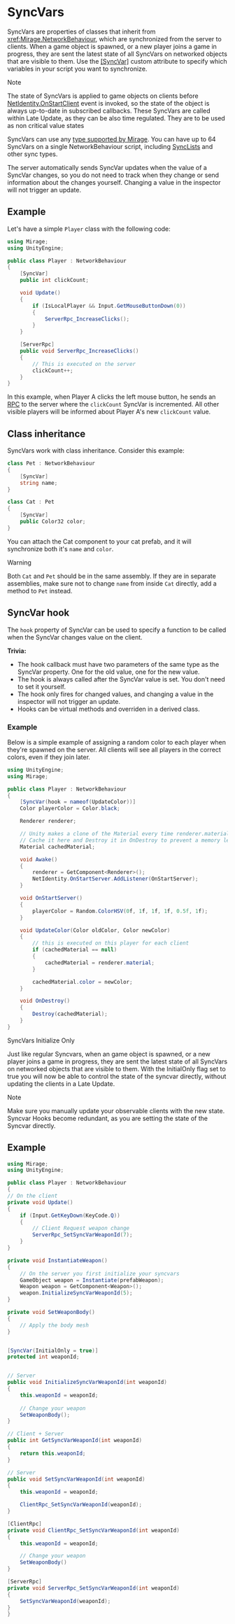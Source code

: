 # SyncVars
SyncVars are properties of classes that inherit from <xref:Mirage.NetworkBehaviour>, which are synchronized from the server to clients. When a game object is spawned, or a new player joins a game in progress, they are sent the latest state of all SyncVars on networked objects that are visible to them. Use the [[SyncVar]](xref:Mirage.SyncVarAttribute) custom attribute to specify which variables in your script you want to synchronize.

> [!NOTE]
> The state of SyncVars is applied to game objects on clients before [NetIdentity.OnStartClient](xref:Mirage.NetworkIdentity.OnStartClient) event is invoked, so the state of the object is always up-to-date in subscribed callbacks.
> These SyncVars are called within Late Update, as they can be also time regulated. They are to be used as non critical value states

SyncVars can use any [type supported by Mirage](../DataTypes.md). You can have up to 64 SyncVars on a single NetworkBehaviour script, including [SyncLists](SyncLists.md) and other sync types.

The server automatically sends SyncVar updates when the value of a SyncVar changes, so you do not need to track when they change or send information about the changes yourself. Changing a value in the inspector will not trigger an update.

## Example
Let's have a simple `Player` class with the following code:

``` cs
using Mirage;
using UnityEngine;

public class Player : NetworkBehaviour
{
    [SyncVar]
    public int clickCount;

    void Update()
    {
        if (IsLocalPlayer && Input.GetMouseButtonDown(0))
        {
            ServerRpc_IncreaseClicks();
        }
    }

    [ServerRpc]
    public void ServerRpc_IncreaseClicks()
    {
        // This is executed on the server
        clickCount++;
    }
}
```

In this example, when Player A clicks the left mouse button, he sends an [RPC](../Communications/RemoteActions.md#server-rpc-calls) to the server where the `clickCount` SyncVar is incremented. All other visible players will be informed about Player A's new `clickCount` value.

## Class inheritance
SyncVars work with class inheritance. Consider this example:

```cs
class Pet : NetworkBehaviour
{
    [SyncVar] 
    string name;
}

class Cat : Pet
{
    [SyncVar]
    public Color32 color;
}
```

You can attach the Cat component to your cat prefab, and it will synchronize both it's `name` and `color`.

> [!WARNING]
> Both `Cat` and `Pet` should be in the same assembly. If they are in separate assemblies, make sure not to change `name` from inside `Cat` directly, add a method to `Pet` instead. 

## SyncVar hook
The `hook` property of SyncVar can be used to specify a function to be called when the SyncVar changes value on the client.

**Trivia:**
- The hook callback must have two parameters of the same type as the SyncVar property. One for the old value, one for the new value.
- The hook is always called after the SyncVar value is set. You don't need to set it yourself.
- The hook only fires for changed values, and changing a value in the inspector will not trigger an update.
- Hooks can be virtual methods and overriden in a derived class.

### Example
Below is a simple example of assigning a random color to each player when they're spawned on the server.  All clients will see all players in the correct colors, even if they join later.

```cs
using UnityEngine;
using Mirage;

public class Player : NetworkBehaviour
{
    [SyncVar(hook = nameof(UpdateColor))]
    Color playerColor = Color.black;

    Renderer renderer;

    // Unity makes a clone of the Material every time renderer.material is used.
    // Cache it here and Destroy it in OnDestroy to prevent a memory leak.
    Material cachedMaterial;

    void Awake()
    {
        renderer = GetComponent<Renderer>();
        NetIdentity.OnStartServer.AddListener(OnStartServer);
    }

    void OnStartServer()
    {
        playerColor = Random.ColorHSV(0f, 1f, 1f, 1f, 0.5f, 1f);
    }

    void UpdateColor(Color oldColor, Color newColor)
    {
        // this is executed on this player for each client
        if (cachedMaterial == null)
        {
            cachedMaterial = renderer.material;
        }

        cachedMaterial.color = newColor;
    }

    void OnDestroy()
    {
        Destroy(cachedMaterial);
    }
}
```



SyncVars Initialize Only

Just like regular Syncvars, when an game object is spawned, or a new player joins a game in progress, they are sent the latest state of all SyncVars on networked objects that are visible to them. 
With the InitialOnly flag set to true you will now be able to control the state of the syncvar directly, without updating the clients in a Late Update. 

> [!NOTE]
> Make sure you manually update your observable clients with the new state.
> Syncvar Hooks become redundant, as you are setting the state of the Syncvar directly.


## Example

``` cs
using Mirage;
using UnityEngine;

public class Player : NetworkBehaviour
{
// On the client
private void Update()
{
    if (Input.GetKeyDown(KeyCode.Q))
    {
        // Client Request weapon change
        ServerRpc_SetSyncVarWeaponId(7);
    }
}

private void InstantiateWeapon()
{
    // On the server you first initialize your syncvars
    GameObject weapon = Instantiate(prefabWeapon);
    Weapon weapon = GetComponent<Weapon>();
    weapon.InitializeSyncVarWeaponId(5);
}

private void SetWeaponBody()
{
    // Apply the body mesh
}


[SyncVar(InitialOnly = true)]
protected int weaponId;


// Server
public void InitializeSyncVarWeaponId(int weaponId)
{
    this.weaponId = weaponId;
    
    // Change your weapon
    SetWeaponBody();
}

// Client + Server
public int GetSyncVarWeaponId(int weaponId)
{
    return this.weaponId;
}

// Server
public void SetSyncVarWeaponId(int weaponId)
{
    this.weaponId = weaponId;

    ClientRpc_SetSyncVarWeaponId(weaponId);
}

[ClientRpc]
private void ClientRpc_SetSyncVarWeaponId(int weaponId)
{
    this.weaponId = weaponId;

    // Change your weapon
    SetWeaponBody()
}

[ServerRpc]
private void ServerRpc_SetSyncVarWeaponId(int weaponId)
{
    SetSyncVarWeaponId(weaponId);
}
}
```
